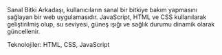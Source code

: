 Sanal Bitki Arkadaşı, kullanıcıların sanal bir bitkiye bakım yapmasını sağlayan bir web uygulamasıdır. JavaScript, HTML ve CSS kullanılarak geliştirilmiş olup, su seviyesi, güneş ışığı ve sağlık durumu dinamik olarak güncellenir.

Teknolojiler: HTML, CSS, JavaScript
